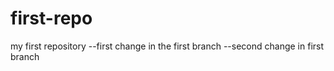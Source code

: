 # first-repo
my first repository
--first change in the first branch
--second change in first branch
